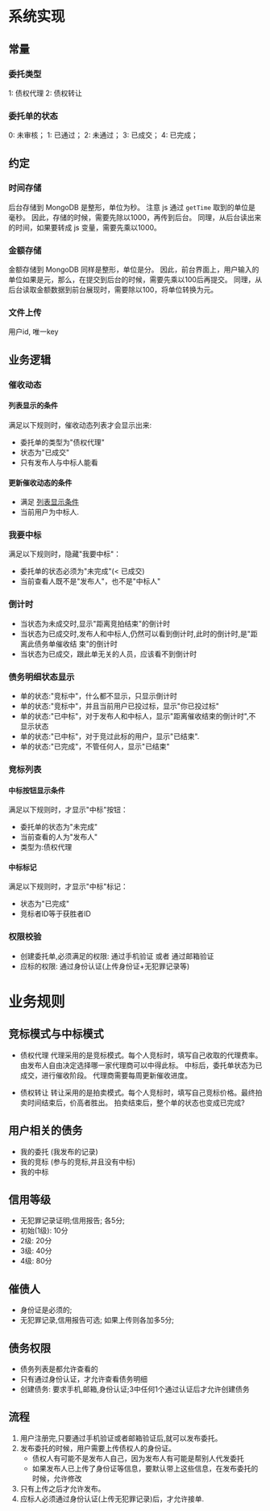 
# 系统实现 #

## 常量 ##

### 委托类型 ###

1: 债权代理
2: 债权转让

### 委托单的状态 ###

0: 未审核；
1: 已通过；
2: 未通过；
3: 已成交；
4: 已完成；

## 约定 ##

### 时间存储 ###

后台存储到 MongoDB 是整形，单位为秒。
注意 js 通过 `getTime` 取到的单位是毫秒。 因此，存储的时候，需要先除以1000，再传到后台。
同理，从后台读出来的时间，如果要转成 js 变量，需要先乘以1000。

### 金额存储 ###

金额存储到 MongoDB 同样是整形，单位是分。
因此，前台界面上，用户输入的单位如果是元，那么，在提交到后台的时候，需要先乘以100后再提交。
同理，从后台读取金额数据到前台展现时，需要除以100，将单位转换为元。

### 文件上传 ###

用户id, 唯一key

## 业务逻辑 ##

### 催收动态 ###

#### 列表显示的条件 ####

满足以下规则时，催收动态列表才会显示出来:
* 委托单的类型为"债权代理"
* 状态为"已成交"
* 只有发布人与中标人能看

#### 更新催收动态的条件 ####

* 满足 [列表显示条件]() 
* 当前用户为中标人.

### 我要中标 ###

满足以下规则时，隐藏"我要中标"：
* 委托单的状态必须为"未完成"(< 已成交)
* 当前查看人既不是"发布人"，也不是"中标人"

### 倒计时 ###

* 当状态为未成交时,显示"距离竞拍结束"的倒计时
* 当状态为已成交时,发布人和中标人,仍然可以看到倒计时,此时的倒计时,是"距离此债务单催收结
束"的倒计时
* 当状态为已成交，跟此单无关的人员，应该看不到倒计时

### 债务明细状态显示 ###

* 单的状态:"竞标中"，什么都不显示，只显示倒计时
* 单的状态:"竞标中"，并且当前用户已投过标，显示"你已投过标"
* 单的状态:"已中标"，对于发布人和中标人，显示"距离催收结束的倒计时",不显示状态
* 单的状态:"已中标"，对于竞过此标的用户，显示"已结束".
* 单的状态:"已完成"，不管任何人，显示"已结束"

### 竞标列表 ###

#### 中标按钮显示条件 ####

满足以下规则时，才显示"中标"按钮：
* 委托单的状态为"未完成"
* 当前查看的人为"发布人"
* 类型为:债权代理

#### 中标标记 ####

满足以下规则时，才显示"中标"标记：
* 状态为"已完成"
* 竞标者ID等于获胜者ID


### 权限校验 ###

* 创建委托单,必须满足的权限: 通过手机验证 或者 通过邮箱验证
* 应标的权限: 通过身份认证(上传身份证+无犯罪记录等)

# 业务规则 #

## 竞标模式与中标模式 ##

* 债权代理
代理采用的是竞标模式。每个人竞标时，填写自己收取的代理费率。由发布人自由决定选择哪一家代理商可以中得此标。
中标后，委托单状态为已成交，进行催收阶段。
代理商需要每周更新催收进度。

* 债权转让
转让采用的是拍卖模式。每个人竞标时，填写自己竞标价格。最终拍卖时间结束后，价高者胜出。
拍卖结束后，整个单的状态也变成已完成?

## 用户相关的债务 ##

* 我的委托 (我发布的记录)
* 我的竞标 (参与的竞标,并且没有中标)
* 我的中标

## 信用等级 ##

* 无犯罪记录证明;信用报告; 各5分;
* 初始(1级): 10分
* 2级: 20分
* 3级: 40分
* 4级: 80分

## 催债人 ##

* 身份证是必须的;
* 无犯罪记录,信用报告可选; 如果上传则各加多5分;

## 债务权限 ##

* 债务列表是都允许查看的
* 只有通过身份认证，才允许查看债务明细
* 创建债务: 要求手机,邮箱,身份认证;3中任何1个通过认证后才允许创建债务

## 流程 ##

1. 用户注册完,只要通过手机验证或者邮箱验证后,就可以发布委托。
2. 发布委托的时候，用户需要上传债权人的身份证。
   - 债权人有可能不是发布人自己，因为发布人有可能是帮别人代发委托
   - 如果发布人已上传了身份证等信息，要默认带上这些信息，在发布委托的时候，允许修改
3. 只有上传之后才允许发布。
4. 应标人必须通过身份认证(上传无犯罪记录)后，才允许接单.

